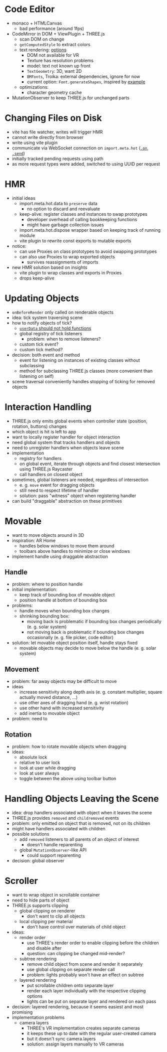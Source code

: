 # Code Editor
- monaco + HTMLCanvas
  - bad performance (around 1fps)
- CodeMirror in DOM + ViewPlugin + THREE.js
  - scan DOM on change
  - `getComputedStyle` to extract colors
  - text rendering: [options](https://threejs.org/docs/#manual/en/introduction/Creating-text)
    - DOM not available for VR
    - Texture has resolution problems
    - model: text not known up front
    - `TextGeometry`: 3D, want 2D
    - `BMFonts`, Troika: external dependencies, ignore for now
    - current option: `Font.generateShapes`, inspired by [example](https://threejs.org/examples/?q=font#webgl_geometry_text_shapes)
  - optimizations:
    - character geometry cache
- MutationObserver to keep THREE.js for unchanged parts

# Changing Files on Disk
- vite has file watcher, writes will trigger HMR
- cannot write directly from browser
- write using vite plugin
- communicate via WebSocket connection on `import.meta.hot` ([`.on`](https://vitejs.dev/guide/api-hmr#hot-on-event-cb), [`.send`](https://vitejs.dev/guide/api-hmr#hot-send-event-data))
- initially tracked pending requests using path
- as more request types were added, switched to using UUID per request

# HMR
- initial ideas
  - import.meta.hot.data to `preserve` data
    - no option to discard and reevaluate
  - keep-alive: register classes and instances to swap prototypes
    - developer overhead of calling bookkeeping functions
    - might have garbage collection issues
  - import.meta.hot.dispose wrapper based on keeping track of running module
  - vite plugin to rewrite const exports to mutable exports
- notice:
  - can use Proxies on class prototypes to avoid swapping prototypes
  - can also use Proxies to wrap exported objects
    - survives reassignments of imports
- new HMR solution based on insights
  - vite plugin to wrap classes and exports in Proxies
  - drops keep-alive

# Updating Objects
- `onBeforeRender` only called on renderable objects
- idea: tick system traversing scene
- how to notify objects of tick?
  - [`userData` should not hold functions](https://threejs.org/docs/index.html?q=object3#api/en/core/Object3D.userData)
  - global registry of tick listeners
    - problem: when to remove listeners?
  - custom tick event?
  - custom tick method?
- decision: both event and method
  - event for listening on instances of existing classes without subclassing
  - method for subclassing THREE.js classes (more convenient than listening on self)
- scene traversal conveniently handles stopping of ticking for removed objects

# Interaction Handling
- THREE.js only emits global events when controller state (position, rotation, buttons) changes
- which object is hit is left to app
- want to locally register handler for object interaction
- need global system that tracks handlers and objects
- need to unregister handlers when objects leave scene
- implementation
  - registry for handlers
  - on global event, iterate through objects and find closest intersection using THREE.js Raycaster
  - call handlers on closest object
- sometimes, global listeners are needed, regardless of intersection
  - e. g. `move` event for dragging objects
  - still need to respect lifetime of handler
  - solution: pass "witness" object when registering handler
- can build "draggable" abstraction on these primitives

# Movable
- want to move objects around in 3D
- inspiration: AR Home
  - handles below windows to move them around
  - toolbars above handles to minimize or close windows
- implement handle using draggable abstraction

## Handle
- problem: where to position handle
- initial implementation:
  - keep track of bounding box of movable object
  - position handle at bottom of bounding box
- problems:
  - handle moves when bounding box changes
  - shrinking bounding box:
    - moving back is problematic if bounding box changes periodically (e. g. solar system)
    - not moving back is problematic if bounding box changes occasionally (e. g. file picker, code editor)
- solution: let movable object position itself, handle stays fixed
  - movable objects may decide to move below the handle (e. g. solar system)

## Movement
- problem: far away objects may be difficult to move
- ideas
  - increase sensitivity along depth axis (e. g. constant multiplier, square actually moved distance, ...)
  - use other axes of dragging hand (e. g. wrist rotation)
  - use other hand with increased sensitivity
  - add inertia to movable object
- problem: need to

## Rotation
- problem: how to rotate movable objects when dragging
- ideas:
  - absolute lock
  - relative to user lock
  - look at user while dragging
  - look at user always
  - toggle between the above using toolbar button

# Handling Objects Leaving the Scene
- idea: drop handlers associated with object when it leaves the scene
- THREE.js provides `removed` and `childremoved` events
- problem: only emitted on object that is removed, not on its children
- might have handlers associated with children
- possible solutions
  - add `removed` listeners to all parents of an object of interest
    - doesn't handle reparenting
  - global `MutationObserver`-like API
    - could support reparenting
- decision: global observer

# Scroller
- want to wrap object in scrollable container
- need to hide parts of object
- THREE.js supports clipping
  - global clipping on renderer
    - don't want to clip all objects
  - local clipping per material
    - don't have control over materials of child object
- ideas:
  - render order
    - use THREE's render order to enable clipping before the children and disable after
    - question: can clipping be changed mid-render?
  - subtree rendering
    - remove child object from scene and render it separately
    - use global clipping on separate render call
    - problem: lights probably won't have an effect on subtree
  - layered rendering
    - put scrollable children onto separate layer
    - render each layer individually with the respective clipping options
    - lights can be put on separate layer and rendered on each pass
- decision: layered rendering, because it seems easiest and most promising
- implementation problems
  - camera layers
    - THREE's VR implementation creates separate cameras
    - it keeps these up to date with the regular user-created camera
    - but it doesn't sync camera.layers
    - solution: assign layers manually to VR cameras
